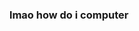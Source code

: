 ### lmao how do i computer

<!---
WeegeeNumbuh1/WeegeeNumbuh1 is a ✨ special ✨ repository because its `README.md` (this file) appears on your GitHub profile.
You can click the Preview link to take a look at your changes.
--->
